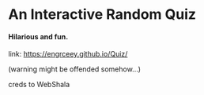 # An Interactive Random Quiz
#### Hilarious and fun.

link: https://engrceey.github.io/Quiz/

(warning might be offended somehow...) 

creds to WebShala
